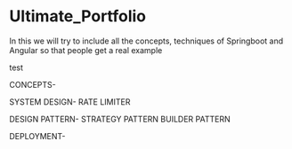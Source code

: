 # Ultimate_Portfolio
In this we will try to include all the concepts, techniques of Springboot and Angular so that people get a real example

test


CONCEPTS-

SYSTEM DESIGN-
RATE LIMITER

DESIGN PATTERN-
STRATEGY PATTERN
BUILDER PATTERN

DEPLOYMENT-




